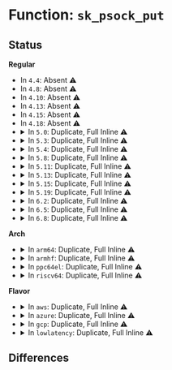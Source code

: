 # Function: <code>sk_psock_put</code>

## Status
<b>Regular</b>
<ul>
<li>
In <code>4.4</code>: Absent ⚠️
</li>
<li>
In <code>4.8</code>: Absent ⚠️
</li>
<li>
In <code>4.10</code>: Absent ⚠️
</li>
<li>
In <code>4.13</code>: Absent ⚠️
</li>
<li>
In <code>4.15</code>: Absent ⚠️
</li>
<li>
In <code>4.18</code>: Absent ⚠️
</li>
<li>
<details>
<summary>In <code>5.0</code>: Duplicate, Full Inline ⚠️</summary>

**Collision:** Static Duplication

**Inline:** Full

**Transformation:** False

**Instances:**

```
In net/core/sock_map.c (ffffffff818f27c8)
Location: include/linux/skmsg.h:414
Inline: True
Inline callers:
  - net/core/sock_map.c:sock_hash_update_common
  - net/core/sock_map.c:sock_map_update_common
  - net/core/sock_map.c:sock_map_unref
```
```
In net/ipv4/tcp_bpf.c (ffffffff81977878)
Location: include/linux/skmsg.h:414
Inline: True
Inline callers:
  - net/ipv4/tcp_bpf.c:tcp_bpf_sendpage
  - net/ipv4/tcp_bpf.c:tcp_bpf_sendmsg
  - net/ipv4/tcp_bpf.c:tcp_bpf_sendmsg_redir
  - net/ipv4/tcp_bpf.c:tcp_bpf_recvmsg
  - net/ipv4/tcp_bpf.c:tcp_bpf_recvmsg
```
</details>
</li>
<li>
<details>
<summary>In <code>5.3</code>: Duplicate, Full Inline ⚠️</summary>

**Collision:** Static Duplication

**Inline:** Full

**Transformation:** False

**Instances:**

```
In net/core/sock_map.c (ffffffff81944885)
Location: include/linux/skmsg.h:422
Inline: True
Inline callers:
  - net/core/sock_map.c:sock_hash_update_common
  - net/core/sock_map.c:sock_map_update_common
  - net/core/sock_map.c:sock_map_unref
```
```
In net/ipv4/tcp_bpf.c (ffffffff819e1360)
Location: include/linux/skmsg.h:422
Inline: True
Inline callers:
  - net/ipv4/tcp_bpf.c:tcp_bpf_sendpage
  - net/ipv4/tcp_bpf.c:tcp_bpf_sendmsg
  - net/ipv4/tcp_bpf.c:tcp_bpf_sendmsg_redir
  - net/ipv4/tcp_bpf.c:tcp_bpf_recvmsg
  - net/ipv4/tcp_bpf.c:tcp_bpf_recvmsg
```
</details>
</li>
<li>
<details>
<summary>In <code>5.4</code>: Duplicate, Full Inline ⚠️</summary>

**Collision:** Static Duplication

**Inline:** Full

**Transformation:** False

**Instances:**

```
In net/core/sock_map.c (ffffffff81979885)
Location: include/linux/skmsg.h:430
Inline: True
Inline callers:
  - net/core/sock_map.c:sock_hash_update_common
  - net/core/sock_map.c:sock_map_update_common
  - net/core/sock_map.c:sock_map_unref
```
```
In net/ipv4/tcp_bpf.c (ffffffff81a18735)
Location: include/linux/skmsg.h:430
Inline: True
Inline callers:
  - net/ipv4/tcp_bpf.c:tcp_bpf_sendpage
  - net/ipv4/tcp_bpf.c:tcp_bpf_sendmsg
  - net/ipv4/tcp_bpf.c:tcp_bpf_sendmsg_redir
  - net/ipv4/tcp_bpf.c:tcp_bpf_recvmsg
  - net/ipv4/tcp_bpf.c:tcp_bpf_recvmsg
```
</details>
</li>
<li>
<details>
<summary>In <code>5.8</code>: Duplicate, Full Inline ⚠️</summary>

**Collision:** Static Duplication

**Inline:** Full

**Transformation:** False

**Instances:**

```
In net/core/sock_map.c (ffffffff81a4e66a)
Location: include/linux/skmsg.h:411
Inline: True
Inline callers:
  - net/core/sock_map.c:sock_hash_free
  - net/core/sock_map.c:sock_hash_update_common
  - net/core/sock_map.c:sock_map_update_common
  - net/core/sock_map.c:sock_map_link_no_progs
  - net/core/sock_map.c:sock_map_link
  - net/core/sock_map.c:sock_map_link
```
```
In net/ipv4/tcp_bpf.c (ffffffff81b09463)
Location: include/linux/skmsg.h:411
Inline: True
Inline callers:
  - net/ipv4/tcp_bpf.c:tcp_bpf_sendpage
  - net/ipv4/tcp_bpf.c:tcp_bpf_sendmsg
  - net/ipv4/tcp_bpf.c:tcp_bpf_recvmsg
  - net/ipv4/tcp_bpf.c:tcp_bpf_recvmsg
  - net/ipv4/tcp_bpf.c:tcp_bpf_sendmsg_redir
```
</details>
</li>
<li>
<details>
<summary>In <code>5.11</code>: Duplicate, Full Inline ⚠️</summary>

**Collision:** Static Duplication

**Inline:** Full

**Transformation:** False

**Instances:**

```
In net/core/sock_map.c (ffffffff81a5464a)
Location: include/linux/skmsg.h:396
Inline: True
Inline callers:
  - net/core/sock_map.c:sock_hash_free
  - net/core/sock_map.c:sock_hash_update_common
  - net/core/sock_map.c:sock_map_update_common
  - net/core/sock_map.c:sock_map_link_no_progs
  - net/core/sock_map.c:sock_map_link
  - net/core/sock_map.c:sock_map_link
```
```
In net/ipv4/tcp_bpf.c (ffffffff81b17c82)
Location: include/linux/skmsg.h:396
Inline: True
Inline callers:
  - net/ipv4/tcp_bpf.c:tcp_bpf_sendpage
  - net/ipv4/tcp_bpf.c:tcp_bpf_sendmsg
  - net/ipv4/tcp_bpf.c:tcp_bpf_recvmsg
  - net/ipv4/tcp_bpf.c:tcp_bpf_recvmsg
  - net/ipv4/tcp_bpf.c:tcp_bpf_sendmsg_redir
```
</details>
</li>
<li>
<details>
<summary>In <code>5.13</code>: Duplicate, Full Inline ⚠️</summary>

**Collision:** Static Duplication

**Inline:** Full

**Transformation:** False

**Instances:**

```
In net/core/sock_map.c (ffffffff81a515dd)
Location: include/linux/skmsg.h:443
Inline: True
Inline callers:
  - net/core/sock_map.c:sock_map_close
  - net/core/sock_map.c:sock_hash_update_common
  - net/core/sock_map.c:sock_map_update_common
  - net/core/sock_map.c:sock_map_link
  - net/core/sock_map.c:sock_map_link
  - net/core/sock_map.c:sock_map_unref
```
```
In net/ipv4/tcp_bpf.c (ffffffff81b05850)
Location: include/linux/skmsg.h:443
Inline: True
Inline callers:
  - net/ipv4/tcp_bpf.c:tcp_bpf_sendpage
  - net/ipv4/tcp_bpf.c:tcp_bpf_sendmsg
  - net/ipv4/tcp_bpf.c:tcp_bpf_recvmsg
  - net/ipv4/tcp_bpf.c:tcp_bpf_recvmsg
  - net/ipv4/tcp_bpf.c:tcp_bpf_sendmsg_redir
```
```
In net/ipv4/udp_bpf.c (ffffffff81b05dea)
Location: include/linux/skmsg.h:443
Inline: True
Inline callers:
  - net/ipv4/udp_bpf.c:udp_bpf_recvmsg
```
</details>
</li>
<li>
<details>
<summary>In <code>5.15</code>: Duplicate, Full Inline ⚠️</summary>

**Collision:** Static Duplication

**Inline:** Full

**Transformation:** False

**Instances:**

```
In net/core/sock_map.c (ffffffff81b0955d)
Location: include/linux/skmsg.h:458
Inline: True
Inline callers:
  - net/core/sock_map.c:sock_map_close
  - net/core/sock_map.c:sock_hash_update_common
  - net/core/sock_map.c:sock_map_update_common
  - net/core/sock_map.c:sock_map_link
  - net/core/sock_map.c:sock_map_link
  - net/core/sock_map.c:sock_map_link
  - net/core/sock_map.c:sock_map_unref
```
```
In net/ipv4/tcp_bpf.c (ffffffff81bc83ad)
Location: include/linux/skmsg.h:458
Inline: True
Inline callers:
  - net/ipv4/tcp_bpf.c:tcp_bpf_sendpage
  - net/ipv4/tcp_bpf.c:tcp_bpf_sendmsg
  - net/ipv4/tcp_bpf.c:tcp_bpf_recvmsg
  - net/ipv4/tcp_bpf.c:tcp_bpf_recvmsg
  - net/ipv4/tcp_bpf.c:tcp_bpf_recvmsg_parser
  - net/ipv4/tcp_bpf.c:tcp_bpf_sendmsg_redir
```
```
In net/ipv4/udp_bpf.c (ffffffff81bc8ab2)
Location: include/linux/skmsg.h:458
Inline: True
Inline callers:
  - net/ipv4/udp_bpf.c:udp_bpf_recvmsg
```
```
In net/unix/unix_bpf.c (ffffffff81beb837)
Location: include/linux/skmsg.h:458
Inline: True
Inline callers:
  - net/unix/unix_bpf.c:unix_bpf_recvmsg
  - net/unix/unix_bpf.c:unix_bpf_recvmsg
```
</details>
</li>
<li>
<details>
<summary>In <code>5.19</code>: Duplicate, Full Inline ⚠️</summary>

**Collision:** Static Duplication

**Inline:** Full

**Transformation:** False

**Instances:**

```
In net/core/sock_map.c (ffffffff81c8f687)
Location: include/linux/skmsg.h:448
Inline: True
Inline callers:
  - net/core/sock_map.c:sock_map_close
  - net/core/sock_map.c:sock_hash_update_common
  - net/core/sock_map.c:sock_map_update_common
  - net/core/sock_map.c:sock_map_link
  - net/core/sock_map.c:sock_map_link
  - net/core/sock_map.c:sock_map_link
  - net/core/sock_map.c:sock_map_unref
```
```
In net/ipv4/tcp_bpf.c (ffffffff81d5dc1d)
Location: include/linux/skmsg.h:448
Inline: True
Inline callers:
  - net/ipv4/tcp_bpf.c:tcp_bpf_sendpage
  - net/ipv4/tcp_bpf.c:tcp_bpf_sendmsg
  - net/ipv4/tcp_bpf.c:tcp_bpf_recvmsg
  - net/ipv4/tcp_bpf.c:tcp_bpf_recvmsg
  - net/ipv4/tcp_bpf.c:tcp_bpf_recvmsg_parser
  - net/ipv4/tcp_bpf.c:tcp_bpf_sendmsg_redir
```
```
In net/ipv4/udp_bpf.c (ffffffff81d5e164)
Location: include/linux/skmsg.h:448
Inline: True
Inline callers:
  - net/ipv4/udp_bpf.c:udp_bpf_recvmsg
```
```
In net/unix/unix_bpf.c (ffffffff81d83b24)
Location: include/linux/skmsg.h:448
Inline: True
Inline callers:
  - net/unix/unix_bpf.c:unix_bpf_recvmsg
  - net/unix/unix_bpf.c:unix_bpf_recvmsg
```
</details>
</li>
<li>
<details>
<summary>In <code>6.2</code>: Duplicate, Full Inline ⚠️</summary>

**Collision:** Static Duplication

**Inline:** Full

**Transformation:** False

**Instances:**

```
In net/core/sock_map.c (ffffffff81e4aac1)
Location: include/linux/skmsg.h:450
Inline: True
Inline callers:
  - net/core/sock_map.c:sock_map_close
  - net/core/sock_map.c:sock_map_destroy
  - net/core/sock_map.c:sock_hash_update_common
  - net/core/sock_map.c:sock_map_update_common
  - net/core/sock_map.c:sock_map_link
  - net/core/sock_map.c:sock_map_link
  - net/core/sock_map.c:sock_map_link
  - net/core/sock_map.c:sock_map_unref
```
```
In net/ipv4/tcp_bpf.c (ffffffff81f278cd)
Location: include/linux/skmsg.h:450
Inline: True
Inline callers:
  - net/ipv4/tcp_bpf.c:tcp_bpf_sendpage
  - net/ipv4/tcp_bpf.c:tcp_bpf_sendmsg
  - net/ipv4/tcp_bpf.c:tcp_bpf_recvmsg
  - net/ipv4/tcp_bpf.c:tcp_bpf_recvmsg
  - net/ipv4/tcp_bpf.c:tcp_bpf_recvmsg_parser
  - net/ipv4/tcp_bpf.c:tcp_bpf_sendmsg_redir
```
```
In net/ipv4/udp_bpf.c (ffffffff81f2886b)
Location: include/linux/skmsg.h:450
Inline: True
Inline callers:
  - net/ipv4/udp_bpf.c:udp_bpf_recvmsg
```
```
In net/unix/unix_bpf.c (ffffffff81f51324)
Location: include/linux/skmsg.h:450
Inline: True
Inline callers:
  - net/unix/unix_bpf.c:unix_bpf_recvmsg
  - net/unix/unix_bpf.c:unix_bpf_recvmsg
```
</details>
</li>
<li>
<details>
<summary>In <code>6.5</code>: Duplicate, Full Inline ⚠️</summary>

**Collision:** Static Duplication

**Inline:** Full

**Transformation:** False

**Instances:**

```
In net/core/sock_map.c (ffffffff81ea61b9)
Location: include/linux/skmsg.h:450
Inline: True
Inline callers:
  - net/core/sock_map.c:sock_map_close
  - net/core/sock_map.c:sock_map_destroy
  - net/core/sock_map.c:sock_hash_update_common
  - net/core/sock_map.c:sock_map_update_common
  - net/core/sock_map.c:sock_map_link
  - net/core/sock_map.c:sock_map_link
  - net/core/sock_map.c:sock_map_link
  - net/core/sock_map.c:sock_map_unref
```
```
In net/ipv4/tcp_bpf.c (ffffffff81f87678)
Location: include/linux/skmsg.h:450
Inline: True
Inline callers:
  - net/ipv4/tcp_bpf.c:tcp_bpf_sendmsg
  - net/ipv4/tcp_bpf.c:tcp_bpf_recvmsg_parser
  - net/ipv4/tcp_bpf.c:tcp_bpf_sendmsg_redir
```
```
In net/ipv4/udp_bpf.c (ffffffff81f883ca)
Location: include/linux/skmsg.h:450
Inline: True
```
```
In net/unix/unix_bpf.c (ffffffff81fb0c7d)
Location: include/linux/skmsg.h:450
Inline: True
```
</details>
</li>
<li>
<details>
<summary>In <code>6.8</code>: Duplicate, Full Inline ⚠️</summary>

**Collision:** Static Duplication

**Inline:** Full

**Transformation:** False

**Instances:**

```
In net/core/sock_map.c (ffffffff81f68c79)
Location: include/linux/skmsg.h:456
Inline: True
Inline callers:
  - net/core/sock_map.c:sock_map_close
  - net/core/sock_map.c:sock_map_destroy
  - net/core/sock_map.c:sock_hash_update_common
  - net/core/sock_map.c:sock_map_update_common
  - net/core/sock_map.c:sock_map_link
  - net/core/sock_map.c:sock_map_link
  - net/core/sock_map.c:sock_map_link
  - net/core/sock_map.c:sock_map_unref
```
```
In net/ipv4/tcp_bpf.c (ffffffff8204ecf8)
Location: include/linux/skmsg.h:456
Inline: True
Inline callers:
  - net/ipv4/tcp_bpf.c:tcp_bpf_sendmsg
  - net/ipv4/tcp_bpf.c:tcp_bpf_recvmsg_parser
  - net/ipv4/tcp_bpf.c:tcp_bpf_sendmsg_redir
```
```
In net/ipv4/udp_bpf.c (ffffffff8204faea)
Location: include/linux/skmsg.h:456
Inline: True
```
```
In net/unix/unix_bpf.c (ffffffff8207e31d)
Location: include/linux/skmsg.h:456
Inline: True
```
</details>
</li>
</ul>
<b>Arch</b>
<ul>
<li>
<details>
<summary>In <code>arm64</code>: Duplicate, Full Inline ⚠️</summary>

**Collision:** Static Duplication

**Inline:** Full

**Transformation:** False

**Instances:**

```
In net/core/sock_map.c (ffff800010c20d08)
Location: include/linux/skmsg.h:430
Inline: True
Inline callers:
  - net/core/sock_map.c:sock_hash_update_common
  - net/core/sock_map.c:sock_map_update_common
  - net/core/sock_map.c:sock_map_unref
```
```
In net/ipv4/tcp_bpf.c (ffff800010cd3f40)
Location: include/linux/skmsg.h:430
Inline: True
Inline callers:
  - net/ipv4/tcp_bpf.c:tcp_bpf_sendpage
  - net/ipv4/tcp_bpf.c:tcp_bpf_sendmsg
  - net/ipv4/tcp_bpf.c:tcp_bpf_sendmsg_redir
  - net/ipv4/tcp_bpf.c:tcp_bpf_recvmsg
  - net/ipv4/tcp_bpf.c:tcp_bpf_recvmsg
```
</details>
</li>
<li>
<details>
<summary>In <code>armhf</code>: Duplicate, Full Inline ⚠️</summary>

**Collision:** Static Duplication

**Inline:** Full

**Transformation:** False

**Instances:**

```
In net/core/sock_map.c (c0d38698)
Location: include/linux/skmsg.h:430
Inline: True
Inline callers:
  - net/core/sock_map.c:sock_hash_update_common
  - net/core/sock_map.c:sock_map_update_common
  - net/core/sock_map.c:sock_map_link
  - net/core/sock_map.c:sock_map_link
  - net/core/sock_map.c:sock_map_unref
```
```
In net/ipv4/tcp_bpf.c (c0ddde38)
Location: include/linux/skmsg.h:430
Inline: True
Inline callers:
  - net/ipv4/tcp_bpf.c:tcp_bpf_sendpage
  - net/ipv4/tcp_bpf.c:tcp_bpf_sendmsg
  - net/ipv4/tcp_bpf.c:tcp_bpf_sendmsg_redir
  - net/ipv4/tcp_bpf.c:tcp_bpf_recvmsg
  - net/ipv4/tcp_bpf.c:tcp_bpf_recvmsg
```
</details>
</li>
<li>
<details>
<summary>In <code>ppc64el</code>: Duplicate, Full Inline ⚠️</summary>

**Collision:** Static Duplication

**Inline:** Full

**Transformation:** False

**Instances:**

```
In net/core/sock_map.c (c000000000d13150)
Location: include/linux/skmsg.h:430
Inline: True
Inline callers:
  - net/core/sock_map.c:sock_hash_update_common
  - net/core/sock_map.c:sock_map_update_common
  - net/core/sock_map.c:sock_map_unref
```
```
In net/ipv4/tcp_bpf.c (c000000000df3300)
Location: include/linux/skmsg.h:430
Inline: True
Inline callers:
  - net/ipv4/tcp_bpf.c:tcp_bpf_sendpage
  - net/ipv4/tcp_bpf.c:tcp_bpf_sendmsg
  - net/ipv4/tcp_bpf.c:tcp_bpf_sendmsg_redir
  - net/ipv4/tcp_bpf.c:tcp_bpf_recvmsg
  - net/ipv4/tcp_bpf.c:tcp_bpf_recvmsg
```
</details>
</li>
<li>
<details>
<summary>In <code>riscv64</code>: Duplicate, Full Inline ⚠️</summary>

**Collision:** Static Duplication

**Inline:** Full

**Transformation:** False

**Instances:**

```
In net/core/sock_map.c (ffffffe000799d20)
Location: include/linux/skmsg.h:430
Inline: True
Inline callers:
  - net/core/sock_map.c:sock_hash_update_common
  - net/core/sock_map.c:sock_map_update_common
  - net/core/sock_map.c:sock_map_unref
```
```
In net/ipv4/tcp_bpf.c (ffffffe000824d42)
Location: include/linux/skmsg.h:430
Inline: True
Inline callers:
  - net/ipv4/tcp_bpf.c:tcp_bpf_sendpage
  - net/ipv4/tcp_bpf.c:tcp_bpf_sendmsg
  - net/ipv4/tcp_bpf.c:tcp_bpf_sendmsg_redir
  - net/ipv4/tcp_bpf.c:tcp_bpf_recvmsg
  - net/ipv4/tcp_bpf.c:tcp_bpf_recvmsg
```
</details>
</li>
</ul>
<b>Flavor</b>
<ul>
<li>
<details>
<summary>In <code>aws</code>: Duplicate, Full Inline ⚠️</summary>

**Collision:** Static Duplication

**Inline:** Full

**Transformation:** False

**Instances:**

```
In net/core/sock_map.c (ffffffff819196f5)
Location: include/linux/skmsg.h:430
Inline: True
Inline callers:
  - net/core/sock_map.c:sock_hash_update_common
  - net/core/sock_map.c:sock_map_update_common
  - net/core/sock_map.c:sock_map_unref
```
```
In net/ipv4/tcp_bpf.c (ffffffff819b7dc5)
Location: include/linux/skmsg.h:430
Inline: True
Inline callers:
  - net/ipv4/tcp_bpf.c:tcp_bpf_sendpage
  - net/ipv4/tcp_bpf.c:tcp_bpf_sendmsg
  - net/ipv4/tcp_bpf.c:tcp_bpf_sendmsg_redir
  - net/ipv4/tcp_bpf.c:tcp_bpf_recvmsg
  - net/ipv4/tcp_bpf.c:tcp_bpf_recvmsg
```
</details>
</li>
<li>
<details>
<summary>In <code>azure</code>: Duplicate, Full Inline ⚠️</summary>

**Collision:** Static Duplication

**Inline:** Full

**Transformation:** False

**Instances:**

```
In net/core/sock_map.c (ffffffff818d34a5)
Location: include/linux/skmsg.h:430
Inline: True
Inline callers:
  - net/core/sock_map.c:sock_hash_update_common
  - net/core/sock_map.c:sock_map_update_common
  - net/core/sock_map.c:sock_map_unref
```
```
In net/ipv4/tcp_bpf.c (ffffffff81974bb5)
Location: include/linux/skmsg.h:430
Inline: True
Inline callers:
  - net/ipv4/tcp_bpf.c:tcp_bpf_sendpage
  - net/ipv4/tcp_bpf.c:tcp_bpf_sendmsg
  - net/ipv4/tcp_bpf.c:tcp_bpf_sendmsg_redir
  - net/ipv4/tcp_bpf.c:tcp_bpf_recvmsg
  - net/ipv4/tcp_bpf.c:tcp_bpf_recvmsg
```
</details>
</li>
<li>
<details>
<summary>In <code>gcp</code>: Duplicate, Full Inline ⚠️</summary>

**Collision:** Static Duplication

**Inline:** Full

**Transformation:** False

**Instances:**

```
In net/core/sock_map.c (ffffffff8196a885)
Location: include/linux/skmsg.h:430
Inline: True
Inline callers:
  - net/core/sock_map.c:sock_hash_update_common
  - net/core/sock_map.c:sock_map_update_common
  - net/core/sock_map.c:sock_map_unref
```
```
In net/ipv4/tcp_bpf.c (ffffffff81a22845)
Location: include/linux/skmsg.h:430
Inline: True
Inline callers:
  - net/ipv4/tcp_bpf.c:tcp_bpf_sendpage
  - net/ipv4/tcp_bpf.c:tcp_bpf_sendmsg
  - net/ipv4/tcp_bpf.c:tcp_bpf_sendmsg_redir
  - net/ipv4/tcp_bpf.c:tcp_bpf_recvmsg
  - net/ipv4/tcp_bpf.c:tcp_bpf_recvmsg
```
</details>
</li>
<li>
<details>
<summary>In <code>lowlatency</code>: Duplicate, Full Inline ⚠️</summary>

**Collision:** Static Duplication

**Inline:** Full

**Transformation:** False

**Instances:**

```
In net/core/sock_map.c (ffffffff8198ccf5)
Location: include/linux/skmsg.h:430
Inline: True
Inline callers:
  - net/core/sock_map.c:sock_hash_update_common
  - net/core/sock_map.c:sock_map_update_common
  - net/core/sock_map.c:sock_map_unref
```
```
In net/ipv4/tcp_bpf.c (ffffffff81a2dc2b)
Location: include/linux/skmsg.h:430
Inline: True
Inline callers:
  - net/ipv4/tcp_bpf.c:tcp_bpf_sendpage
  - net/ipv4/tcp_bpf.c:tcp_bpf_sendmsg
  - net/ipv4/tcp_bpf.c:tcp_bpf_sendmsg_redir
  - net/ipv4/tcp_bpf.c:tcp_bpf_recvmsg
  - net/ipv4/tcp_bpf.c:tcp_bpf_recvmsg
```
</details>
</li>
</ul>

## Differences

